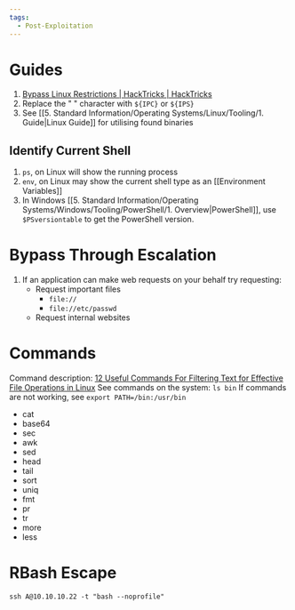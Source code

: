 ```yaml
---
tags:
  - Post-Exploitation
---
```



# Guides

1. [Bypass Linux Restrictions | HackTricks | HackTricks](https://book.hacktricks.xyz/linux-hardening/bypass-bash-restrictions)
2. Replace the " " character with `${IPC}` or `${IPS}`
3. See [[5. Standard Information/Operating Systems/Linux/Tooling/1. Guide|Linux Guide]] for utilising found binaries

## Identify Current Shell 

1. `ps`, on Linux will show the running process
2. `env`, on Linux may show the current shell type as an [[Environment Variables]]
3. In Windows [[5. Standard Information/Operating Systems/Windows/Tooling/PowerShell/1. Overview|PowerShell]], use `$PSversiontable` to get the PowerShell version.
# Bypass Through Escalation 

1. If an application can make web requests on your behalf try requesting:
	* Request important files
		* `file://`
		* `file://etc/passwd`
	* Request internal websites

# Commands

Command description: [12 Useful Commands For Filtering Text for Effective File Operations in Linux](https://www.tecmint.com/linux-file-operations-commands/)
See commands on the system: `ls bin`
If commands are not working, see `export PATH=/bin:/usr/bin`

- cat  
- base64  
- sec  
- awk  
- sed  
- head  
- tail  
- sort  
- uniq  
- fmt  
- pr  
- tr  
- more  
- less

# RBash Escape

`ssh A@10.10.10.22 -t "bash --noprofile"`